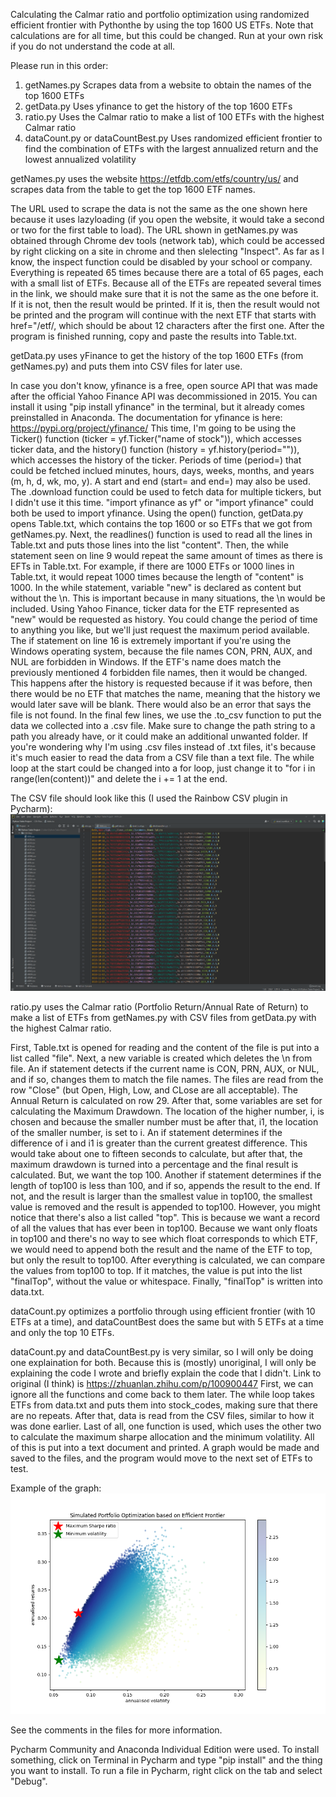 Calculating the Calmar ratio and portfolio optimization using randomized efficient frontier with Pythonthe by using the top 1600 US ETFs.
Note that calculations are for all time, but this could be changed.
Run at your own risk if you do not understand the code at all.

Please run in this order:

1. getNames.py
  Scrapes data from a website to obtain the names of the top 1600 ETFs
2. getData.py
  Uses yfinance to get the history of the top 1600 ETFs
3. ratio.py
  Uses the Calmar ratio to make a list of 100 ETFs with the highest Calmar ratio
4. dataCount.py or dataCountBest.py
  Uses randomized efficient frontier to find the combination of ETFs with the largest annualized return and the lowest annualized volatility


getNames.py uses the website https://etfdb.com/etfs/country/us/ and scrapes data from the table to get the top 1600 ETF names.

  The URL used to scrape the data is not the same as the one shown here because it uses lazyloading (if you open the website, it would take a second or two for the first table to load). The URL shown in getNames.py was obtained through Chrome dev tools (network tab), which could be accessed by right clicking on a site in chrome and then slelecting "Inspect". As far as I know, the inspect function could be disabled by your school or company.
  Everything is repeated 65 times because there are a total of 65 pages, each with a small list of ETFs. Because all of the ETFs are repeated several times in the link, we should make sure that it is not the same as the one before it. If it is not, then the result would be printed. If it is, then the result would not be printed and the program will continue with the next ETF that starts with href=\"/etf/, which should be about 12 characters after the first one. After the program is finished running, copy and paste the results into Table.txt.


getData.py uses yFinance to get the history of the top 1600 ETFs (from getNames.py) and puts them into CSV files for later use.

  In case you don't know, yfinance is a free, open source API that was made after the official Yahoo Finance API was decommissioned in 2015. You can install it using "pip install yfinance" in the terminal, but it already comes preinstalled in Anaconda. The documentation for yfinance is here: https://pypi.org/project/yfinance/ This time, I'm going to be using the Ticker() function (ticker = yf.Ticker("name of stock")), which accesses ticker data, and the history() function (history = yf.history(period="")), which accesses the history of the ticker. Periods of time (period=) that could be fetched inclued minutes, hours, days, weeks, months, and years (m, h, d, wk, mo, y). A start and end (start= and end=) may also be used. The .download function could be used to fetch data for multiple tickers, but I didn't use it this time. "import yfinance as yf" or "import yfinance" could both be used to import yfinance.
  Using the open() function, getData.py opens Table.txt, which contains the top 1600 or so ETFs that we got from getNames.py. Next, the readlines() function is used to read all the lines in Table.txt and puts those lines into the list "content". Then, the while statement seen on line 9 would repeat the same amount of times as there is EFTs in Table.txt. For example, if there are 1000 ETFs or 1000 lines in Table.txt, it would repeat 1000 times because the length of "content" is 1000.
  In the while statement, variable "new" is declared as content but without the \n. This is important because in many situations, the \n would be included. Using Yahoo Finance, ticker data for the ETF represented as "new" would be requested as history. You could change the period of time to anything you like, but we'll just request the maximum period available. The if statement on line 16 is extremely important if you're using the Windows operating system, because the file names CON, PRN, AUX, and NUL are forbidden in Windows. If the ETF's name does match the previously mentioned 4 forbidden file names, then it would be changed. This happens after the history is requested because if it was before, then there would be no ETF that matches the name, meaning that the history we would later save will be blank. There would also be an error that says the file is not found.
  In the final few lines, we use the .to_csv function to put the data we collected into a .csv file. Make sure to change the path string to a path you already have, or it could make an additional unwanted folder. If you're wondering why I'm using .csv files instead of .txt files, it's because it's much easier to read the data from a CSV file than a text file. The while loop at the start could be changed into a for loop, just change it to "for i in range(len(content))" and delete the i += 1 at the end.
  
The CSV file should look like this (I used the Rainbow CSV plugin in Pycharm):
![Graph Example Image](https://github.com/Alan6458/Python-ETF-Calculations/blob/main/Images/CSV%20Example.png?raw=true)


ratio.py uses the Calmar ratio (Portfolio Return/Annual Rate of Return) to make a list of ETFs from getNames.py with CSV files from getData.py with the highest Calmar ratio.

  First, Table.txt is opened for reading and the content of the file is put into a list called "file". Next, a new variable is created which deletes the \n from file. An if statement detects if the current name is CON, PRN, AUX, or NUL, and if so, changes them to match the file names. The files are read from the row "Close" (but Open, High, Low, and CLose are all acceptable).
  The Annual Return is calculated on row 29. After that, some variables are set for calculating the Maximum Drawdown. The location of the higher number, i, is chosen and because the smaller number must be after that, i1, the location of the smaller number, is set to i. An if statement determines if the difference of i and i1 is greater than the current greatest difference. This would take about one to fifteen seconds to calculate, but after that, the maximum drawdown is turned into a percentage and the final result is calculated.
  But, we want the top 100. Another if statement determines if the length of top100 is less than 100, and if so, appends the result to the end. If not, and the result is larger than the smallest value in top100, the smallest value is removed and the result is appended to top100. However, you might notice that there's also a list called "top". This is because we want a record of all the values that has ever been in top100. Because we want only floats in top100 and there's no way to see which float corresponds to which ETF, we would need to append both the result and the name of the ETF to top, but only the result to top100.
  After everything is calculated, we can compare the values from top100 to top. If it matches, the value is put into the list "finalTop", without the value or whitespace. Finally, "finalTop" is written into data.txt.


dataCount.py optimizes a portfolio through using efficient frontier (with 10 ETFs at a time), and dataCountBest does the same but with 5 ETFs at a time and only the top 10 ETFs.

  dataCount.py and dataCountBest.py is very similar, so I will only be doing one explaination for both. Because this is (mostly) unoriginal, I will only be explaining the code I wrote and briefly explain the code that I didn't. Link to original (I think) is https://zhuanlan.zhihu.com/p/100900447
  First, we can ignore all the functions and come back to them later. The while loop takes ETFs from data.txt and puts them into stock_codes, making sure that there are no repeats. After that, data is read from the CSV files, similar to how it was done earlier. Last of all, one function is used, which uses the other two to calculate the maximum sharpe allocation and the minimum volatility. All of this is put into a text document and printed. A graph would be made and saved to the files, and the program would move to the next set of ETFs to test.
  
Example of the graph:
![Graph Example Image](https://github.com/Alan6458/Python-ETF-Calculations/blob/main/Images/Example.png?raw=true)

See the comments in the files for more information.

Pycharm Community and Anaconda Individual Edition were used.
To install something, click on Terminal in Pycharm and type "pip install" and the thing you want to install.
To run a file in Pycharm, right click on the tab and select "Debug".

